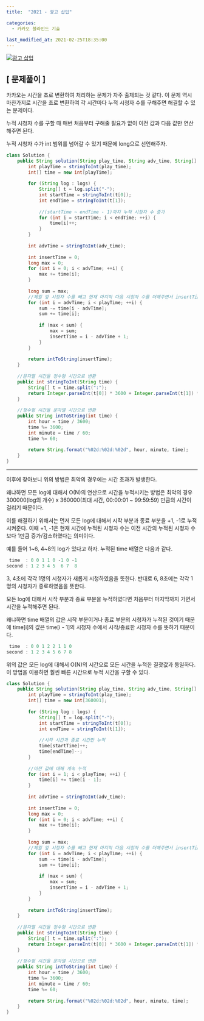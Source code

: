 ```yaml
---
title:  "2021 - 광고 삽입"

categories:
  - 카카오 블라인드 기출
  
last_modified_at: 2021-02-25T18:35:00
---
```


[![광고 삽입](https://user-images.githubusercontent.com/53072057/109107168-9682d380-7774-11eb-940e-186e205b1000.JPG)](https://programmers.co.kr/learn/courses/30/lessons/72414)  

<h2>[ 문제풀이 ]</h2>  
카카오는 시간을 초로 변환하여 처리하는 문제가 자주 출제되는 것 같다. 이 문제 역시 마찬가지로 시간을 초로 변환하여 각 시간마다 누적 시청자 수를 구해주면 해결할 수 있는 문제이다.  

누적 시청자 수를 구할 때 매번 처음부터 구해줄 필요가 없이 이전 값과 다음 값만 연산해주면 된다.  

누적 시청자 수가 int 범위를 넘어갈 수 있기 때문에 long으로 선언해주자.  

```java
class Solution {
    public String solution(String play_time, String adv_time, String[] logs) {
        int playTime = stringToInt(play_time);
        int[] time = new int[playTime];
        
        for (String log : logs) {
            String[] t = log.split("-");
            int startTime = stringToInt(t[0]);
            int endTime = stringToInt(t[1]);
            
            //(startTime ~ endTime - 1)까지 누적 시청자 수 증가
            for (int i = startTime; i < endTime; ++i) {
                time[i]++;
            }
        }
        
        int advTime = stringToInt(adv_time);
        
        int insertTime = 0;
        long max = 0;
        for (int i = 0; i < advTime; ++i) {
            max += time[i];
        }
        
        long sum = max;
        //제일 앞 시청자 수를 빼고 현재 마지막 다음 시청자 수를 더해주면서 insertTime 갱신
        for (int i = advTime; i < playTime; ++i) {
            sum -= time[i - advTime];
            sum += time[i];
            
            if (max < sum) {
                max = sum;
                insertTime = i - advTime + 1;
            }
        }
        
        return intToString(insertTime);
    }
    
    //문자열 시간을 정수형 시간으로 변환
    public int stringToInt(String time) {
        String[] t = time.split(":");
        return Integer.parseInt(t[0]) * 3600 + Integer.parseInt(t[1]) * 60 + Integer.parseInt(t[2]);
    }
    
    //정수형 시간을 문자열 시간으로 변환
    public String intToString(int time) {
        int hour = time / 3600;
        time %= 3600;
        int minute = time / 60;
        time %= 60;
        
        return String.format("%02d:%02d:%02d", hour, minute, time);
    }
}
```

*****

이후에 찾아보니 위의 방법은 최악의 경우에는 시간 초과가 발생한다.  

왜냐하면 모든 log에 대해서 O(N)의 연산으로 시간을 누적시키는 방법은 최악의 경우 300000(log의 개수) x 360000(최대 시간, 00:00:01 ~ 99:59:59) 만큼의 시간이 걸리기 때문이다.  

이를 해결하기 위해서는 먼저 모든 log에 대해서 시작 부분과 종료 부분을 +1, -1로 누적시켜준다. 이때 +1, -1은 현재 시간에 누적된 시청자 수는 이전 시간의 누적된 시청자 수 보다 1만큼 증가/감소하였다는 의미이다.  

예를 들어 1~6, 4~8의 log가 있다고 하자. 누적된 time 배열은 다음과 같다.  

```java
 time  : ﻿0 0 1 1 0 -1 0 -1
second : 1 2 3 4 5  6 7  8
```

3, 4초에 각각 1명의 시청자가 새롭게 시청하였음을 뜻한다. 반대로 6, 8초에는 각각 1명의 시청자가 종료하였음을 뜻한다.  

모든 log에 대해서 시작 부분과 종료 부분을 누적하였다면 처음부터 마지막까지 가면서 시간을 누적해주면 된다.  

왜냐하면 time 배열의 값은 시작 부분이거나 종료 부분의 시청자가 누적된 것이기 때문에 time[i]의 값은 time[i - 1]의 시청자 수에서 시작/종료한 시청자 수를 뜻하기 때문이다.  

```java
 time  : ﻿0 0 1 2 2 1 1 0
second : 1 2 3 4 5 6 7 8  
```

위의 값은 모든 log에 대해서 O(N)의 시간으로 모든 시간을 누적한 결괏값과 동일하다. 이 방법을 이용하면 훨씬 빠른 시간으로 누적 시간을 구할 수 있다.  

```java
class Solution {
    public String solution(String play_time, String adv_time, String[] logs) {
        int playTime = stringToInt(play_time);
        int[] time = new int[360001];
        
        for (String log : logs) {
            String[] t = log.split("-");
            int startTime = stringToInt(t[0]);
            int endTime = stringToInt(t[1]);
            
            //시작 시간과 종료 시간만 누적
            time[startTime]++;
            time[endTime]--;
        }
        
        //이전 값에 대해 계속 누적
        for (int i = 1; i < playTime; ++i) {
            time[i] += time[i - 1];
        }
        
        int advTime = stringToInt(adv_time);
        
        int insertTime = 0;
        long max = 0;
        for (int i = 0; i < advTime; ++i) {
            max += time[i];
        }
        
        long sum = max;
        //제일 앞 시청자 수를 빼고 현재 마지막 다음 시청자 수를 더해주면서 insertTime 갱신
        for (int i = advTime; i < playTime; ++i) {
            sum -= time[i - advTime];
            sum += time[i];
            
            if (max < sum) {
                max = sum;
                insertTime = i - advTime + 1;
            }
        }
        
        return intToString(insertTime);
    }
    
    //문자열 시간을 정수형 시간으로 변환
    public int stringToInt(String time) {
        String[] t = time.split(":");
        return Integer.parseInt(t[0]) * 3600 + Integer.parseInt(t[1]) * 60 + Integer.parseInt(t[2]);
    }
    
    //정수형 시간을 문자열 시간으로 변환
    public String intToString(int time) {
        int hour = time / 3600;
        time %= 3600;
        int minute = time / 60;
        time %= 60;
        
        return String.format("%02d:%02d:%02d", hour, minute, time);
    }
}
```
